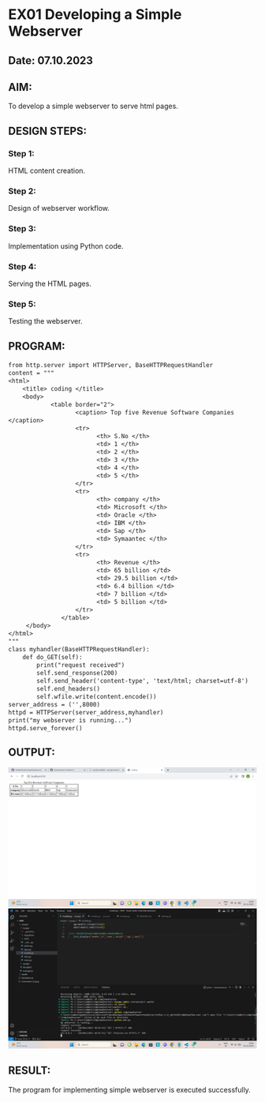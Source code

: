 # EX01 Developing a Simple Webserver
## Date: 07.10.2023

## AIM:
To develop a simple webserver to serve html pages.

## DESIGN STEPS:
### Step 1: 
HTML content creation.

### Step 2:
Design of webserver workflow.

### Step 3:
Implementation using Python code.

### Step 4:
Serving the HTML pages.

### Step 5:
Testing the webserver.

## PROGRAM:

```
from http.server import HTTPServer, BaseHTTPRequestHandler
content = """
<html> 
    <title> coding </title>
    <body> 
            <table border="2">
                   <caption> Top five Revenue Software Companies </caption>
                   <tr>
                         <th> S.No </th>
                         <td> 1 </th>
                         <td> 2 </th>
                         <td> 3 </th>
                         <td> 4 </th>
                         <td> 5 </th>
                   </tr>
                   <tr>
                         <th> company </th>
                         <td> Microsoft </th>
                         <td> Oracle </th>
                         <td> IBM </th>
                         <td> Sap </th>
                         <td> Symaantec </th>
                   </tr>
                   <tr>
                         <th> Revenue </th>
                         <td> 65 billion </td>
                         <td> 29.5 billion </td>
                         <td> 6.4 billion </td>
                         <td> 7 billion </td>
                         <td> 5 billion </td>
                   </tr>
               </table>
     </body>
</html>
"""
class myhandler(BaseHTTPRequestHandler):
    def do_GET(self):
        print("request received")
        self.send_response(200)
        self.send_header('content-type', 'text/html; charset=utf-8')
        self.end_headers()
        self.wfile.write(content.encode())
server_address = ('',8000)
httpd = HTTPServer(server_address,myhandler)
print("my webserver is running...")
httpd.serve_forever()
```
## OUTPUT:
![Alt text](<Screenshot (4).png>)
![Alt text](<Screenshot (5).png>)

## RESULT:
The program for implementing simple webserver is executed successfully.
